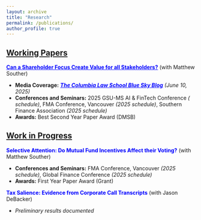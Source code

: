 ```yaml
---
layout: archive
title: "Research"
permalink: /publications/
author_profile: true
---
```

## **<u>Working Papers</u>**   
<a href="https://papers.ssrn.com/sol3/papers.cfm?abstract_id=5219625" style="color:#0000FF;"><strong>Can a Shareholder Focus Create Value for all Stakeholders?</strong></a> (with Matthew Souther)  
- **Media Coverage:** <a href="https://clsbluesky.law.columbia.edu/2025/06/10/can-a-shareholder-focus-create-value-for-all-stakeholders/" style="color:#0000FF;"><strong><em>The Columbia Law School Blue Sky Blog</em></strong></a> *(June 10, 2025)*  
- **Conferences and Seminars:** 2025 GSU-MS AI & FinTech Conference *( schedule)*, FMA Conference, Vancouver *(2025 schedule)*, Southern Finance Association *(2025 schedule)*
- **Awards:** Best Second Year Paper Award (DMSB)



## **<u>Work in Progress</u>** 
  
<span style="color: #0000FF;">**Selective Attention: Do Mutual Fund Incentives Affect their Voting?**</span> (with Matthew Souther)
- **Conferences and Seminars:** FMA Conference, Vancouver *(2025 schedule)*, Global Finance Conference *(2025 schedule)*
- **Awards:** First Year Paper Award (Grant)
  
<span style="color: #0000FF;">**Tax Salience: Evidence from Corporate Call Transcripts**</span> (with Jason DeBacker)
- *Preliminary results documented*

  
